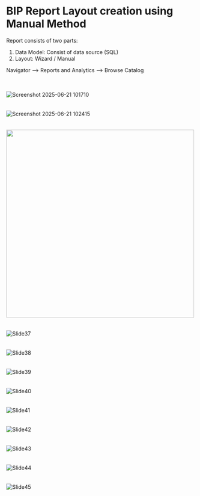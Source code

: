# BIP Report Layout creation using Manual Method

Report consists of two parts:
1. Data Model: Consist of data source (SQL)
2. Layout: Wizard / Manual

Navigator --> Reports and Analytics --> Browse Catalog

<br><br>
![Screenshot 2025-06-21 101710](https://github.com/user-attachments/assets/19f8548b-0f26-4482-aa7b-0fc23b064deb)
<br><br><br>
![Screenshot 2025-06-21 102415](https://github.com/user-attachments/assets/b7bdd396-739f-4395-82c3-a3eb30d06873)
<br><br><br>
<img src="https://github.com/user-attachments/assets/0a928281-8ca9-420f-86b6-a45cb7582a2f" width="500">
<br><br><br>
![Slide37](https://github.com/user-attachments/assets/55306c7c-1fc4-4ec8-866b-811c48be1376)
<br><br><br>
![Slide38](https://github.com/user-attachments/assets/96c393f1-4c95-403e-bf0c-0a9815c1d1f3)
<br><br><br>
![Slide39](https://github.com/user-attachments/assets/4d62ca25-dcf8-4d35-a0f2-3e7f72e5853a)
<br><br><br>
![Slide40](https://github.com/user-attachments/assets/fe3826d2-faa0-4f2d-a9e1-1eb635464823)
<br><br><br>
![Slide41](https://github.com/user-attachments/assets/40bfd104-1d9e-4048-92fe-3dab5c2274af)
<br><br><br>
![Slide42](https://github.com/user-attachments/assets/9566f8f8-8b4d-48f4-a0fd-62b66caa9506)
<br><br><br>
![Slide43](https://github.com/user-attachments/assets/e2d1caf5-4627-4f5d-b884-21cd9e725291)
<br><br><br>
![Slide44](https://github.com/user-attachments/assets/73eed541-7309-465b-b783-28a379def4ce)
<br><br><br>
![Slide45](https://github.com/user-attachments/assets/3bbe02b9-9642-48ff-8dad-260bd92039b9)
<br><br><br>
